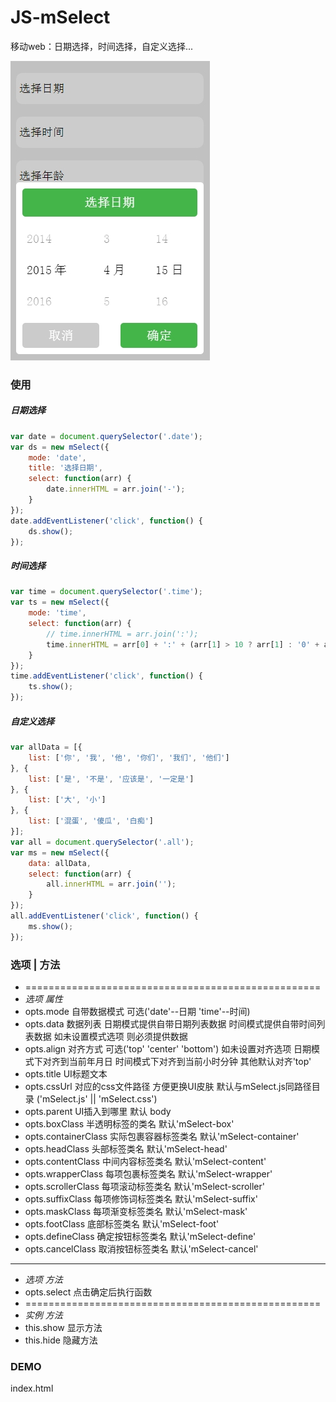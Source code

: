# JS-mSelect
移动web：日期选择，时间选择，自定义选择...

<img src="https://raw.githubusercontent.com/lbshub/JS-mSelect/master/date.jpg" />


### 使用

##### 日期选择 
```js
var date = document.querySelector('.date');
var ds = new mSelect({
    mode: 'date',
    title: '选择日期',
    select: function(arr) {
        date.innerHTML = arr.join('-');
    }
});
date.addEventListener('click', function() {
    ds.show();
});
```
##### 时间选择 
```js
var time = document.querySelector('.time');
var ts = new mSelect({
    mode: 'time',
    select: function(arr) {
        // time.innerHTML = arr.join(':');
        time.innerHTML = arr[0] + ':' + (arr[1] > 10 ? arr[1] : '0' + arr[1]);
    }
});
time.addEventListener('click', function() {
    ts.show();
});
```
##### 自定义选择 
```js
var allData = [{
    list: ['你', '我', '他', '你们', '我们', '他们']
}, {
    list: ['是', '不是', '应该是', '一定是']
}, {
    list: ['大', '小']
}, {
    list: ['混蛋', '傻瓜', '白痴']
}];
var all = document.querySelector('.all');
var ms = new mSelect({
    data: allData,
    select: function(arr) {
        all.innerHTML = arr.join('');
    }
});
all.addEventListener('click', function() {
    ms.show();
});
```

### 选项 | 方法
* ===================================================
* *选项 属性*
* opts.mode 自带数据模式 可选('date'--日期  'time'--时间)
* opts.data 数据列表 
	日期模式提供自带日期列表数据
	时间模式提供自带时间列表数据
	如未设置模式选项 则必须提供数据
* opts.align 对齐方式 可选('top' 'center' 'bottom') 
	 如未设置对齐选项
	 日期模式下对齐到当前年月日
	 时间模式下对齐到当前小时分钟
	 其他默认对齐'top'
* opts.title UI标题文本
* opts.cssUrl 对应的css文件路径 方便更换UI皮肤
	默认与mSelect.js同路径目录 ('mSelect.js' || 'mSelect.css')
* opts.parent UI插入到哪里 默认 body
* opts.boxClass 半透明标签的类名 默认'mSelect-box'
* opts.containerClass 实际包裹容器标签类名 默认'mSelect-container'
* opts.headClass 头部标签类名 默认'mSelect-head'
* opts.contentClass 中间内容标签类名 默认'mSelect-content'
* opts.wrapperClass 每项包裹标签类名 默认'mSelect-wrapper'
* opts.scrollerClass 每项滚动标签类名 默认'mSelect-scroller'
* opts.suffixClass 每项修饰词标签类名 默认'mSelect-suffix'
* opts.maskClass 每项渐变标签类名 默认'mSelect-mask'
* opts.footClass 底部标签类名 默认'mSelect-foot'
* opts.defineClass 确定按钮标签类名 默认'mSelect-define'
* opts.cancelClass 取消按钮标签类名 默认'mSelect-cancel'
* ****************************************************
* *选项 方法*
* opts.select 点击确定后执行函数
* ===================================================
* *实例 方法*
* this.show 显示方法
* this.hide 隐藏方法

### DEMO
index.html
